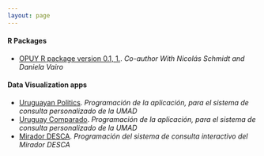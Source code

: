 ```yaml
---
layout: page
---
```


#### R Packages
- [OPUY R package version 0.1, 1.](https://nicolas-schmidt.github.io/opuy/). *Co-author With Nicolás Schmidt and Daniela Vairo*

#### Data Visualization apps
- [Uruguayan Politics](https://bancodedatos-fcs.shinyapps.io/appPolitica/). *Programación de la aplicación, para el sistema de consulta personalizado de la UMAD*
- [Uruguay Comparado](https://bancodedatos-fcs.shinyapps.io/appComparada/). *Programación de la aplicación, para el sistema de consulta personalizado de la UMAD*
- [Mirador DESCA](https://bancodedatos-fcs.shinyapps.io/Mirador-DESCA-app/). *Programación del sistema de consulta interactivo del Mirador DESCA*

